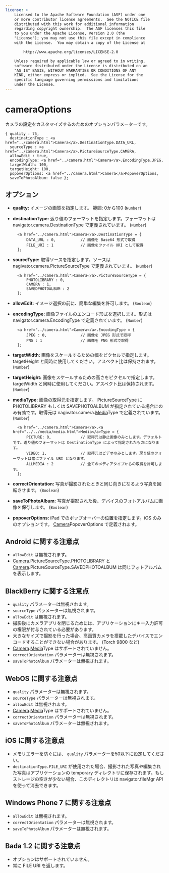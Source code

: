 ```yaml
---
license: >
    Licensed to the Apache Software Foundation (ASF) under one
    or more contributor license agreements.  See the NOTICE file
    distributed with this work for additional information
    regarding copyright ownership.  The ASF licenses this file
    to you under the Apache License, Version 2.0 (the
    "License"); you may not use this file except in compliance
    with the License.  You may obtain a copy of the License at

        http://www.apache.org/licenses/LICENSE-2.0

    Unless required by applicable law or agreed to in writing,
    software distributed under the License is distributed on an
    "AS IS" BASIS, WITHOUT WARRANTIES OR CONDITIONS OF ANY
    KIND, either express or implied.  See the License for the
    specific language governing permissions and limitations
    under the License.
---
```


cameraOptions
=============

カメラの設定をカスタマイズするのためのオプションパラメーターです。

    { quality : 75,
      destinationType : <a href="../camera.html">Camera</a>.DestinationType.DATA_URL,
      sourceType : <a href="../camera.html">Camera</a>.PictureSourceType.CAMERA,
      allowEdit : true,
      encodingType: <a href="../camera.html">Camera</a>.EncodingType.JPEG,
      targetWidth: 100,
      targetHeight: 100,
      popoverOptions: <a href="../camera.html">Camera</a>PopoverOptions,
      saveToPhotoAlbum: false };

オプション
-------

- __quality:__ イメージの画質を指定します。 範囲: 0から100 (`Number`)

- __destinationType:__ 返り値のフォーマットを指定します。フォーマットは navigator.camera.DestinationType で定義されています。 (`Number`)

        <a href="../camera.html">Camera</a>.DestinationType = {
            DATA_URL : 0,           // 画像を Base64 形式で取得
            FILE_URI : 1            // 画像をファイル URI として取得
        };

- __sourceType:__ 取得ソースを指定します。ソースは nagivator.camera.PictureSourceType で定義されています。 (`Number`)

        <a href="../camera.html">Camera</a>.PictureSourceType = {
            PHOTOLIBRARY : 0,
            CAMERA : 1,
            SAVEDPHOTOALBUM : 2
        };

- __allowEdit:__ イメージ選択の前に、簡単な編集を許可します。 (`Boolean`)

- __encodingType:__ 画像ファイルのエンコード形式を選択します。形式は navigator.camera.EncodingType で定義されています。 (`Number`)

        <a href="../camera.html">Camera</a>.EncodingType = {
            JPEG : 0,               // 画像を JPEG 形式で取得
            PNG : 1                 // 画像を PNG 形式で取得
        };

- __targetWidth:__ 画像をスケールするための幅をピクセルで指定します。 targetHeight と同時に使用してください。アスペクト比は保持されます。 (`Number`)
- __targetHeight:__ 画像をスケールするための高さをピクセルで指定します。 targetWidth と同時に使用してください。アスペクト比は保持されます。 (`Number`)

- __mediaType:__ 画像の取得元を指定します。 PictureSourceType に PHOTOLIBRARY もしくは SAVEPHOTOALBUM が指定されている場合にのみ有効です。取得元は nagivator.camera.<a href="../../media/media.html">Media</a>Type で定義されています。 (`Number`)

        <a href="../camera.html">Camera</a>.<a href="../../media/media.html">Media</a>Type = {
            PICTURE: 0,             // 取得元は静止画像のみとします。デフォルトです。返り値のフォーマットは DestinationType によって指定されたものになります。
            VIDEO: 1,               // 取得元はビデオのみとします。戻り値のフォーマットは常にファイル URI となります。
            ALLMEDIA : 2            // 全てのメディアタイプからの取得を許可します。
        };

- __correctOrientation:__ 写真が撮影されたときと同じ向きになるよう写真を回転させます。 (`Boolean`)
- __saveToPhotoAlbum:__ 写真が撮影された後、デバイスのフォトアルバムに画像を保存します。 (`Boolean`)
- __popoverOptions:__ iPad でのポップオーバーの位置を指定します。iOS のみのオプションです。 <a href="../camera.html">Camera</a>PopoverOptions で定義されます。

Android に関する注意点
--------------

- `allowEdit` は無視されます。
- <a href="../camera.html">Camera</a>.PictureSourceType.PHOTOLIBRARY と <a href="../camera.html">Camera</a>.PictureSourceType.SAVEDPHOTOALBUM は同じフォトアルバムを表示します。

BlackBerry に関する注意点
-----------------

- `quality` パラメーターは無視されます。
- `sourceType` パラメーターは無視されます。
- `allowEdit` は無視されます。
- 撮影後にカメラアプリを閉じるためには、アプリケーションにキー入力許可の権限が付与されている必要があります。
- 大きなサイズで撮影を行った場合、高画質カメラを搭載したデバイスでエンコードすることができない場合があります。 (Torch 9800 など)
- <a href="../camera.html">Camera</a>.<a href="../../media/media.html">Media</a>Type はサポートされていません。
- `correctOrientation` パラメーターは無視されます。
- `saveToPhotoAlbum` パラメーターは無視されます。

WebOS に関する注意点
-----------

- `quality` パラメーターは無視されます。
- `sourceType` パラメーターは無視されます。
- `allowEdit` は無視されます。
- <a href="../camera.html">Camera</a>.<a href="../../media/media.html">Media</a>Type はサポートされていません。
- `correctOrientation` パラメーターは無視されます。
- `saveToPhotoAlbum` パラメーターは無視されます。

iOS に関する注意点
--------------

- メモリエラーを防ぐには、 `quality` パラメーターを50以下に設定してください。
- `destinationType.FILE_URI` が使用された場合、撮影された写真や編集された写真はアプリケーションの temporary ディレクトリに保存されます。もしストレージの空きが少ない場合、このディレクトリは navigator.fileMgr API を使って消去できます。

Windows Phone 7 に関する注意点
--------------

- `allowEdit` は無視されます。
- `correctOrientation` パラメーターは無視されます。
- `saveToPhotoAlbum` パラメーターは無視されます。

Bada 1.2 に関する注意点
--------------
- オプションはサポートされていません。
- 常に FILE URI を返します。

